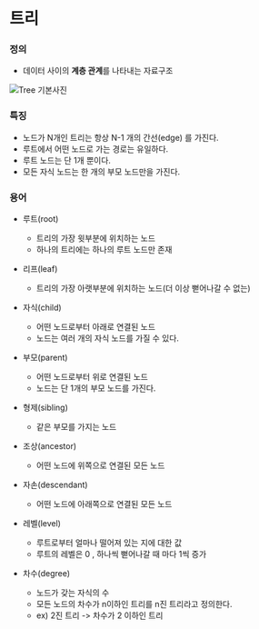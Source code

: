 # 트리

### 정의
- 데이터 사이의 **계층 관계**를 나타내는 자료구조

![Tree 기본사진](https://user-images.githubusercontent.com/88774925/204141631-cda1b857-0927-44a7-b296-effb5d628d70.jpg)


### 특징
- 노드가 N개인 트리는 항상 N-1 개의 간선(edge) 를 가진다.
- 루트에서 어떤 노드로 가는 경로는 유일하다.
- 루트 노드는 단 1개 뿐이다.
- 모든 자식 노드는 한 개의 부모 노드만을 가진다.

### 용어

- 루트(root)
  - 트리의 가장 윗부분에 위치하는 노드
  - 하나의 트리에는 하나의 루트 노드만 존재

- 리프(leaf)
  - 트리의 가장 아랫부분에 위치하는 노드(더 이상 뻗어나갈 수 없는)

- 자식(child)
  - 어떤 노드로부터 아래로 연결된 노드
  - 노드는 여러 개의 자식 노드를 가질 수 있다.
 
- 부모(parent)
  - 어떤 노드로부터 위로 연결된 노드
  - 노드는 단 1개의 부모 노드를 가진다.
 
- 형제(sibling)
  - 같은 부모를 가지는 노드
 
- 조상(ancestor)
  - 어떤 노드에 위쪽으로 연결된 모든 노드
 
- 자손(descendant)
  - 어떤 노드에 아래쪽으로 연결된 모든 노드

- 레벨(level)
  - 루트로부터 얼마나 떨어져 있는 지에 대한 값
  - 루트의 레벨은 0 , 하나씩 뻗어나갈 때 마다 1씩 증가

- 차수(degree)
  - 노드가 갖는 자식의 수
  - 모든 노드의 차수가 n이하인 트리를 n진 트리라고 정의한다.
  - ex) 2진 트리 -> 차수가 2 이하인 트리
